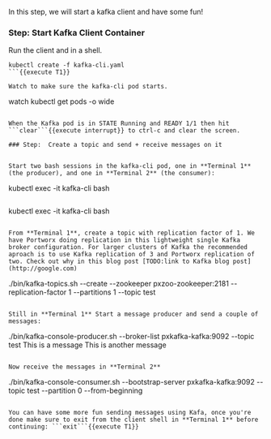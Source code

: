 In this step, we will start a kafka client and have some fun!

### Step: Start Kafka Client Container

Run the client and in a shell.
```
kubectl create -f kafka-cli.yaml
```{{execute T1}}

Watch to make sure the kafka-cli pod starts.
```
watch kubectl get pods -o wide
```{{execute T1}}

When the Kafka pod is in STATE Running and READY 1/1 then hit ```clear```{{execute interrupt}} to ctrl-c and clear the screen.

### Step:  Create a topic and send + receive messages on it


Start two bash sessions in the kafka-cli pod, one in **Terminal 1** (the producer), and one in **Terminal 2** (the consumer):
```
kubectl exec -it kafka-cli bash
```{{execute T1}}
```
kubectl exec -it kafka-cli bash
```{{execute T2}}

From **Terminal 1**, create a topic with replication factor of 1. We have Portworx doing replication in this lightweight single Kafka broker configuration. For larger clusters of Kafka the recommended aproach is to use Kafka replication of 3 and Portworx replication of two. Check out why in this blog post [TODO:link to Kafka blog post](http://google.com)
```
./bin/kafka-topics.sh --create --zookeeper pxzoo-zookeeper:2181 --replication-factor 1 --partitions 1 --topic test
```{{execute T1}}

Still in **Terminal 1** Start a message producer and send a couple of messages:
```
./bin/kafka-console-producer.sh --broker-list pxkafka-kafka:9092 --topic test
This is a message
This is another message
```{{execute T1}}

Now receive the messages in **Terminal 2**
```
./bin/kafka-console-consumer.sh --bootstrap-server pxkafka-kafka:9092 --topic test --partition 0 --from-beginning
```{{execute T2}}

You can have some more fun sending messages using Kafa, once you're done make sure to exit from the client shell in **Terminal 1** before continuing: ```exit```{{execute T1}}
